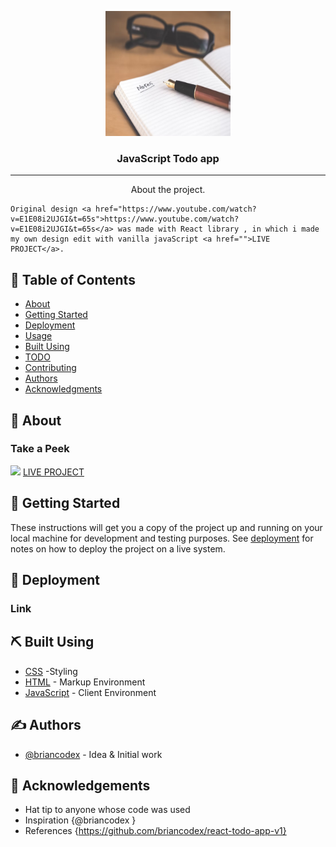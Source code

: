 <p align="center">
  <a href="" rel="noopener">
 <img width=200px height=200px src="./favicon_io/android-chrome-512x512.png" alt="Project logo"></a>
</p>

<h3 align="center">JavaScript Todo app</h3>

---

<p align="center"> About the  project.
    <br>

    Original design <a href="https://www.youtube.com/watch?v=E1E08i2UJGI&t=65s">https://www.youtube.com/watch?v=E1E08i2UJGI&t=65s</a> was made with React library , in which i made my own design edit with vanilla javaScript <a href="">LIVE PROJECT</a>.

</p>

## 📝 Table of Contents

- [About](#about)
- [Getting Started](#getting_started)
- [Deployment](#deployment)
- [Usage](#usage)
- [Built Using](#built_using)
- [TODO](../TODO.md)
- [Contributing](../CONTRIBUTING.md)
- [Authors](#authors)
- [Acknowledgments](#acknowledgement)

## 🧐 About <a name = "about"></a>

<h3> Take a Peek </h3>
<img src="./Javascript todo.gif"/>
<a href="javascripttodoproject.netlify.app">LIVE PROJECT</a>

## 🏁 Getting Started <a name = "getting_started"></a>

These instructions will get you a copy of the project up and running on your local machine for development and testing purposes. See [deployment](#deployment) for notes on how to deploy the project on a live system.

<!--
### Prerequisites

What things you need to install the software and how to install them.

```
Give examples
```

### Installing

A step by step series of examples that tell you how to get a development env running.

Say what the step will be

```
Give the example
```

And repeat

```
until finished
```

End with an example of getting some data out of the system or using it for a little demo.

## 🔧 Running the tests <a name = "tests"></a>

Explain how to run the automated tests for this system.

### Break down into end to end tests

Explain what these tests test and why

```
Give an example
```

### And coding style tests

Explain what these tests test and why

```
Give an example
```

## 🎈 Usage <a name="usage"></a>

Add notes about how to use the system. -->

## 🚀 Deployment <a name = "deployment"></a>

<h3> Link </h3>
<a href=""></a>

## ⛏️ Built Using <a name = "built_using"></a>

- [CSS](https://www.w3.org/Style/CSS/Overview.en.html) -Styling
- [HTML](https://html.com/) - Markup Environment
- [JavaScript](https://javascript.com/) - Client Environment

## ✍️ Authors <a name = "authors"></a>

- [@briancodex](https://github.com/briancodex) - Idea & Initial work

<!-- See also the list of [contributors](https://github.com/kylelobo/The-Documentation-Compendium/contributors) who participated in this project. -->

## 🎉 Acknowledgements <a name = "acknowledgement"></a>

- Hat tip to anyone whose code was used
- Inspiration {@briancodex }
- References {https://github.com/briancodex/react-todo-app-v1}
